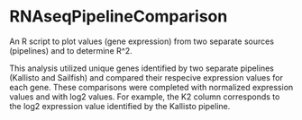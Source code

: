 # RNAseqPipelineComparison
An R script to plot values (gene expression) from two separate sources (pipelines) and to determine R^2.

This analysis utilized unique genes identified by two separate pipelines (Kallisto and Sailfish) and compared their respecive
expression values for each gene. These comparisons were completed with normalized expression values and with log2 values. 
For example, the K2 column corresponds to the log2 expression value identified by the Kallisto pipeline.
